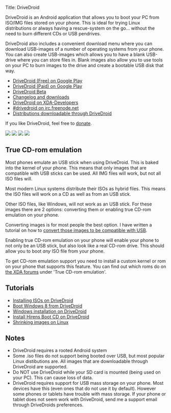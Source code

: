 Title: DriveDroid

DriveDroid is an Android application that allows you to boot your PC from ISO/IMG files stored on your phone. This is ideal for trying Linux distributions or always having a rescue-system on the go... without the need to burn different CDs or USB pendrives.

DriveDroid also includes a convenient download menu where you can download USB-images of a number of operating systems from your phone.
You can also create USB-images which allows you to have a blank USB-drive where you can store files in. Blank images also allow you to use tools on your PC to burn images to the drive and create a bootable USB disk that way.

* [DriveDroid (Free) on Google Play](https://play.google.com/store/apps/details?id=com.softwarebakery.drivedroid)
* [DriveDroid (Paid) on Google Play](https://play.google.com/store/apps/details?id=com.softwarebakery.drivedroid.paid)
* [DriveDroid Beta](https://groups.google.com/d/forum/drivedroid)
* [Changelog and downloads](/apps/drivedroid/versions.html)
* [DriveDroid on XDA-Developers](http://forum.xda-developers.com/showthread.php?t=2196707)
* [#drivedroid on irc.freenode.net](http://webchat.freenode.net?channels=drivedroid)
* [Distributions downloadable through DriveDroid](http://softwarebakery.com/apps/drivedroid/distributions.html)

If you like DriveDroid, feel free to [donate](/donate).

<div class="gallery">
    <img src="drivedroid/drivedroid-20130322T183128.png" />
    <img src="drivedroid/drivedroid-20130322T183906.png" />
    <img src="drivedroid/drivedroid-20130322T183146.png" />
    <img src="drivedroid/drivedroid-20130322T183212.png" class="landscape" />
</div>

## True CD-rom emulation

Most phones emulate an USB stick when using DriveDroid. This is baked into the kernel of your phone. This means that only images that are compatible with USB sticks can be used. All IMG files will work, but not all ISO files will.

Most modern Linux systems distribute their ISOs as hybrid files. This means the ISO files will work on a CD as well as from an USB stick.

Other ISO files, like Windows, will not work as an USB stick. For these images there are 2 options: converting them or enabling true CD-rom emulation on your phone.

Converting images is for most people the best option. I have written a tutorial on how to [convert those images to be compatible with USB](/using-rufus-to-create-bootable-usb-images).

Enabling true CD-rom emulation on your phone will enable your phone to not only be an USB stick, but also look like a real CD-rom drive. This should allow you to boot *any* ISO file from your phone.

To get CD-rom emulation support you need to install a custom kernel or rom on your phone that supports this feature. You can find out which roms do on [the XDA forums](http://forum.xda-developers.com/showthread.php?t=2196707) under 'True CD-rom emulation'.

## Tutorials

* [Installing ISOs on DriveDroid](/using-rufus-to-create-bootable-usb-images)
* [Boot Windows 8 from DriveDroid](/boot-windows-from-drivedroid)
* [Windows installation on DriveDroid](/windows-install-on-drivedroid)
* [Install Hirens Boot CD on DriveDroid](/install-hirensbootcd-on-drivedroid)
* [Shrinking images on Linux](/shrinking-images-on-linux)

## Notes

* DriveDroid requires a rooted Android system
* Some .iso files do not support being booted over USB, but most popular Linux distibutions are. All images that are downloadable through DriveDroid are supported.
* Do NOT use DriveDroid while your SD card is mounted (being used on your PC). This can cause loss of data.
* DriveDroid requires support for USB mass storage on your phone. Most devices have this (even ones that do not use it by default). However some phones or tablets have trouble with mass storage. If your phone or tablet does not seem work with DriveDroid, send me a support email through DriveDroids preferences.
